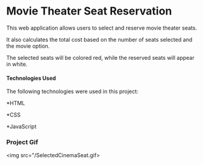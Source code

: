 <h1>Movie Theater Seat Reservation</h1>

<p>
This web application allows users to select and reserve movie theater seats.

It also calculates the total cost based on the number of seats selected and the movie option.

The selected seats will be colored red, while the reserved seats will appear in white.
</p>

<h4>Technologies Used</h4>
<p>
The following technologies were used in this project: 

*HTML

*CSS

*JavaScript
</p>

<h3>Project Gif</h3>

<img src="/SelectedCinemaSeat.gif>